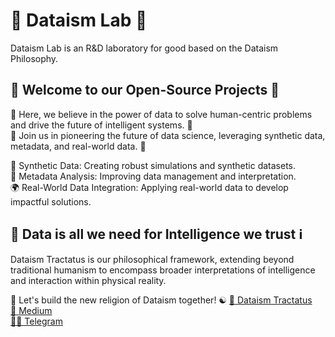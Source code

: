 # 🔭 Dataism Lab 🔬
Dataism Lab is an R&D laboratory for good based on the Dataism Philosophy.

## 👐 Welcome to our Open-Source Projects 🌟
🙌 Here, we believe in the power of data to solve human-centric problems and drive the future of intelligent systems. 🤖\
🤝 Join us in pioneering the future of data science, leveraging synthetic data, metadata, and real-world data. 🚀

🧪 Synthetic Data: Creating robust simulations and synthetic datasets.\
🧬 Metadata Analysis: Improving data management and interpretation.\
🌍 Real-World Data Integration: Applying real-world data to develop impactful solutions.

## 💾 Data is all we need for Intelligence we trust ℹ️
Dataism Tractatus is our philosophical framework, extending beyond traditional humanism to encompass broader interpretations of intelligence and interaction within physical reality.

🤘 Let's build the new religion of Dataism together! ☯️ 
[📜 Dataism Tractatus](https://dataism.science)\
[📒 Medium](https://dataism.science)\
[🧑‍💻 Telegram](t.me/dataism_lab)

